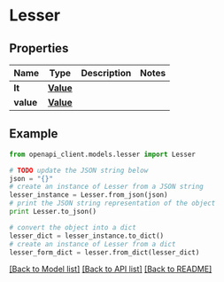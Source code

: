 # Lesser


## Properties
Name | Type | Description | Notes
------------ | ------------- | ------------- | -------------
**lt** | [**Value**](Value.md) |  | 
**value** | [**Value**](Value.md) |  | 

## Example

```python
from openapi_client.models.lesser import Lesser

# TODO update the JSON string below
json = "{}"
# create an instance of Lesser from a JSON string
lesser_instance = Lesser.from_json(json)
# print the JSON string representation of the object
print Lesser.to_json()

# convert the object into a dict
lesser_dict = lesser_instance.to_dict()
# create an instance of Lesser from a dict
lesser_form_dict = lesser.from_dict(lesser_dict)
```
[[Back to Model list]](../README.md#documentation-for-models) [[Back to API list]](../README.md#documentation-for-api-endpoints) [[Back to README]](../README.md)


